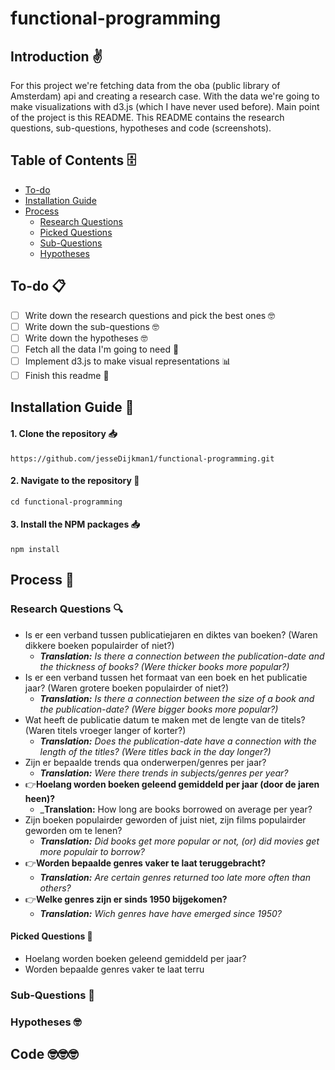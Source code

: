 # functional-programming

## Introduction ✌️
For this project we're fetching data from the oba (public library of Amsterdam) api and creating a research case. With the data we're going to make visualizations with d3.js (which I have never used before). Main point of the project is this README. This README contains the research questions, sub-questions, hypotheses and code (screenshots). 

## Table of Contents 🗄
- [To-do](#to-do)
- [Installation Guide](#installation-guide)
- [Process](#process)
  - [Research Questions](#research-questions)
  - [Picked Questions](#picked-questions)
  - [Sub-Questions](#sub-questions)
  - [Hypotheses](#hypotheses)

## To-do 📋
- [ ] Write down the research questions and pick the best ones 🤓
- [ ] Write down the sub-questions 🤓
- [ ] Write down the hypotheses 🤓
- [ ] Fetch all the data I'm going to need 👐
- [ ] Implement d3.js to make visual representations 📊
- [ ] Finish this readme 👀

## Installation Guide 📖
#### 1. Clone the repository 📥
```
https://github.com/jesseDijkman1/functional-programming.git
```
#### 2. Navigate to the repository 🚗
```
cd functional-programming
```
#### 3. Install the NPM packages 📥
```
npm install
```

## Process 📝

### Research Questions 🔍
- Is er een verband tussen publicatiejaren en diktes van boeken? (Waren dikkere boeken populairder of niet?)
  - _**Translation:** Is there a connection between the publication-date and the thickness of books? (Were thicker books more popular?)_
- Is er een verband tussen het formaat van een boek en het publicatie jaar? (Waren grotere boeken populairder of niet?)
  - _**Translation:** Is there a connection between the size of a book and the publication-date? (Were bigger books more popular?)_
- Wat heeft de publicatie datum te maken met de lengte van de titels? (Waren titels vroeger langer of korter?)
  - _**Translation:** Does the publication-date have a connection with the length of the titles? (Were titles back in the day longer?)_
- Zijn er bepaalde trends qua onderwerpen/genres per jaar?
  - _**Translation:** Were there trends in subjects/genres per year?_
- 👉**Hoelang worden boeken geleend gemiddeld per jaar (door de jaren heen)?**
  - _**Translation:** How long are books borrowed on average per year?
- Zijn boeken populairder geworden of juist niet, zijn films populairder geworden om te lenen?
  - _**Translation:** Did books get more popular or not, (or) did movies get more populair to borrow?_
- 👉**Worden bepaalde genres vaker te laat teruggebracht?**
  - _**Translation:** Are certain genres returned too late more often than others?_
- 👉**Welke genres zijn er sinds 1950 bijgekomen?**
  - _**Translation:** Wich genres have have emerged since 1950?_

#### Picked Questions 📍
- Hoelang worden boeken geleend gemiddeld per jaar?
- Worden bepaalde genres vaker te laat terru
### Sub-Questions 👶
### Hypotheses 🤓

## Code 🤓🤓🤓
